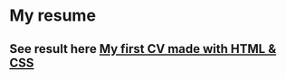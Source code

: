 # My resume
## See result here [My first CV made with HTML & CSS](https://reneyb.github.io/resume/08_CV.html)


